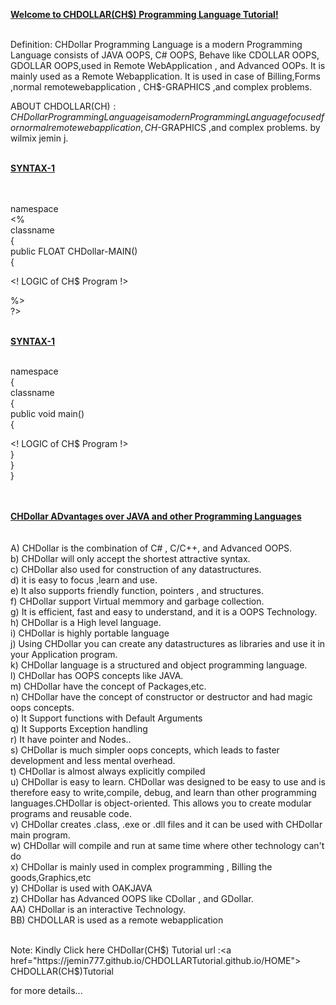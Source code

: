 <U><B>Welcome to CHDOLLAR(CH$) Programming Language Tutorial!</b></u>

<BR>
Definition: CHDollar Programming Language is a modern Programming Language consists of JAVA OOPS, C# OOPS, Behave like CDOLLAR OOPS, GDOLLAR OOPS,used in Remote WebApplication , and Advanced OOPs. It is mainly used as a Remote Webapplication. It is used in case of Billing,Forms ,normal remotewebapplication , CH$-GRAPHICS ,and complex problems.


ABOUT CHDOLLAR(CH$): CHDollar Programming Language is a modern Programming Language focused for normal remotewebapplication , CH$-GRAPHICS ,and complex problems. by wilmix jemin j.

<BR>
<U><B>SYNTAX-1</b></u>
 <BR>

<CHDollar> <BR>  
<PACK> namespace <BR> 
<%  <BR>
 <CLASS> classname <BR>
 { <BR>
 public FLOAT CHDollar-MAIN() <BR>
 { <BR>

 
<! LOGIC  of CH$ Program !> <BR>


%> <BR>
?> <BR>
<BR>
 
<U><B>SYNTAX-1</b></u>
<BR>

<CHSAUCER> <BR>
<PACK> namespace <BR>
{ <BR>
 <CLASS> classname <BR>
 { <BR>
 public void main() <BR>
 { <BR>
 
<! LOGIC  of CH$ Program !> <BR>
} <BR>
} <BR>
} <BR>
</CHSAUCER> <BR>
  
<BR> <U><B>CHDollar ADvantages over JAVA and other Programming Languages </b></u>
<BR><BR><BR>
A) CHDollar is the combination of C# , C/C++, and Advanced OOPS.<BR>
b) CHDollar will only accept the shortest attractive syntax.<BR>
c) CHDollar also used for construction of any datastructures.<BR>
d) it is easy to focus ,learn and use.<BR>
e) It also supports friendly function, pointers , and structures.<BR>
f) CHDollar support Virtual memmory and garbage collection.<BR>
g) It is efficient, fast and easy to understand, and it is a OOPS Technology.<BR>
h) CHDollar is a High level language.<BR>
i) CHDollar is highly portable language<BR>
j) Using CHDollar you can create any datastructures as libraries and use it in your Application program.<BR>
k) CHDollar language is a structured and object programming language.<BR>
l) CHDollar has OOPS concepts like JAVA.<BR>
m) CHDollar have the concept of Packages,etc.<BR>
n) CHDollar have the concept of constructor or destructor and had magic oops concepts.<BR>
o) It Support functions with Default Arguments<BR>
q) It Supports Exception handling<BR>
r) It have pointer and Nodes..<BR>
s) CHDollar is much simpler oops concepts, which leads to faster development and less mental overhead.<BR>
t) CHDollar is almost always explicitly compiled<BR>
u) CHDollar is easy to learn. CHDollar was designed to be easy to use and is therefore easy to write,compile, debug, and learn than other programming languages.CHDollar is object-oriented. This allows you to create modular programs and reusable code.<BR>
v) CHDollar creates .class, .exe or .dll files and it can be used with CHDollar main program. <BR>
w) CHDollar will compile and run at same time where other technology can't do<BR>
x) CHDollar is mainly used in complex programming , Billing the goods,Graphics,etc<BR>
y) CHDollar is used with OAKJAVA<BR>
z) CHDollar has Advanced OOPS like CDollar , and GDollar.<BR>
AA) CHDollar is an interactive Technology.<BR>
BB) CHDOLLAR is used as a remote webapplication<BR>


<BR>  Note:  Kindly Click here  CHDollar(CH$) Tutorial  url  :<a href="https://jemin777.github.io/CHDOLLARTutorial.github.io/HOME">
 CHDOLLAR(CH$)Tutorial
 </a>
 
 for  more  details...
 <BR>
